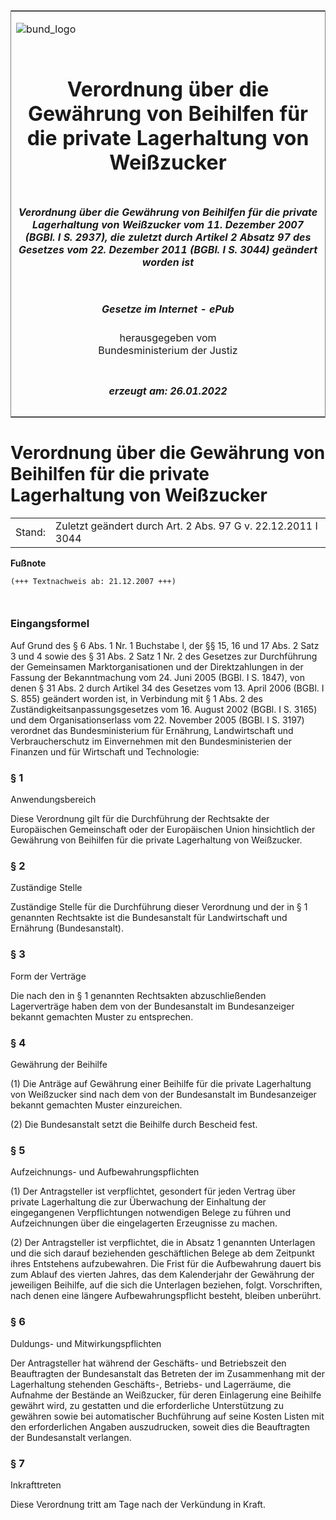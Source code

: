 <span id="DECKBLATT.html"></span>

<table border="0" frame="border" width="100%">

<tr valign="top">

<td align="left">

![bund\_logo](BfJ_2021_Web_de_de.gif)

</td>

<td align="right">

 

</td>

</tr>

<tr align="center" valign="middle">

<td colspan="2">

# Verordnung über die Gewährung von Beihilfen für die private Lagerhaltung von Weißzucker

</td>

</tr>

<tr align="center" valign="middle">

<td colspan="2">

##### Verordnung über die Gewährung von Beihilfen für die private Lagerhaltung von Weißzucker vom 11. Dezember 2007 (BGBl. I S. 2937), die zuletzt durch Artikel 2 Absatz 97 des Gesetzes vom 22. Dezember 2011 (BGBl. I S. 3044) geändert worden ist

</td>

</tr>

<tr align="center" valign="middle">

<td colspan="2">

  
  

##### Gesetze im Internet - ePub  
  
herausgegeben vom  
Bundesministerium der Justiz

</td>

</tr>

<tr align="center" valign="bottom">

<td colspan="2">

  
  

##### erzeugt am: 26.01.2022

</td>

</tr>

</table>

<span id="BJNR293700007.html"></span>

# Verordnung über die Gewährung von Beihilfen für die private Lagerhaltung von Weißzucker

<div>

<div class="jnhtml">

|        |                                                              |
| ------ | ------------------------------------------------------------ |
| Stand: | Zuletzt geändert durch Art. 2 Abs. 97 G v. 22.12.2011 I 3044 |

</div>

</div>

<div>

  
**Fußnote**

<div class="jnhtml">

<div>

<div class="jurAbsatz">

  

``` 
(+++ Textnachweis ab: 21.12.2007 +++)

 
```

</div>

</div>

</div>

</div>

<span id="BJNR293700007BJNE000100000.html"></span>

### Eingangsformel  

<div>

<div class="jnhtml">

<div>

<div class="jurAbsatz">

Auf Grund des § 6 Abs. 1 Nr. 1 Buchstabe l, der §§ 15, 16 und 17 Abs. 2
Satz 3 und 4 sowie des § 31 Abs. 2 Satz 1 Nr. 2 des Gesetzes zur
Durchführung der Gemeinsamen Marktorganisationen und der
Direktzahlungen in der Fassung der Bekanntmachung vom 24. Juni 2005
(BGBl. I S. 1847), von denen § 31 Abs. 2 durch Artikel 34 des Gesetzes
vom 13. April 2006 (BGBl. I S. 855) geändert worden ist, in Verbindung
mit § 1 Abs. 2 des Zuständigkeitsanpassungsgesetzes vom 16. August 2002
(BGBl. I S. 3165) und dem Organisationserlass vom 22. November 2005
(BGBl. I S. 3197) verordnet das Bundesministerium für Ernährung,
Landwirtschaft und Verbraucherschutz im Einvernehmen mit den
Bundesministerien der Finanzen und für Wirtschaft und Technologie:

</div>

</div>

</div>

</div>

<span id="BJNR293700007BJNE000201377.html"></span>

### § 1  
Anwendungsbereich

<div>

<div class="jnhtml">

<div>

<div class="jurAbsatz">

Diese Verordnung gilt für die Durchführung der Rechtsakte der
Europäischen Gemeinschaft oder der Europäischen Union hinsichtlich der
Gewährung von Beihilfen für die private Lagerhaltung von Weißzucker.

</div>

</div>

</div>

</div>

<span id="BJNR293700007BJNE000300000.html"></span>

### § 2  
Zuständige Stelle

<div>

<div class="jnhtml">

<div>

<div class="jurAbsatz">

Zuständige Stelle für die Durchführung dieser Verordnung und der in § 1
genannten Rechtsakte ist die Bundesanstalt für Landwirtschaft und
Ernährung (Bundesanstalt).

</div>

</div>

</div>

</div>

<span id="BJNR293700007BJNE000401377.html"></span>

### § 3  
Form der Verträge

<div>

<div class="jnhtml">

<div>

<div class="jurAbsatz">

Die nach den in § 1 genannten Rechtsakten abzuschließenden Lagerverträge
haben dem von der Bundesanstalt im Bundesanzeiger bekannt gemachten
Muster zu entsprechen.

</div>

</div>

</div>

</div>

<span id="BJNR293700007BJNE000501377.html"></span>

### § 4  
Gewährung der Beihilfe

<div>

<div class="jnhtml">

<div>

<div class="jurAbsatz">

(1) Die Anträge auf Gewährung einer Beihilfe für die private
Lagerhaltung von Weißzucker sind nach dem von der Bundesanstalt im
Bundesanzeiger bekannt gemachten Muster einzureichen.

</div>

<div class="jurAbsatz">

(2) Die Bundesanstalt setzt die Beihilfe durch Bescheid fest.

</div>

</div>

</div>

</div>

<span id="BJNR293700007BJNE000600000.html"></span>

### § 5  
Aufzeichnungs- und Aufbewahrungspflichten

<div>

<div class="jnhtml">

<div>

<div class="jurAbsatz">

(1) Der Antragsteller ist verpflichtet, gesondert für jeden Vertrag über
private Lagerhaltung die zur Überwachung der Einhaltung der
eingegangenen Verpflichtungen notwendigen Belege zu führen und
Aufzeichnungen über die eingelagerten Erzeugnisse zu machen.

</div>

<div class="jurAbsatz">

(2) Der Antragsteller ist verpflichtet, die in Absatz 1 genannten
Unterlagen und die sich darauf beziehenden geschäftlichen Belege ab dem
Zeitpunkt ihres Entstehens aufzubewahren. Die Frist für die Aufbewahrung
dauert bis zum Ablauf des vierten Jahres, das dem Kalenderjahr der
Gewährung der jeweiligen Beihilfe, auf die sich die Unterlagen
beziehen, folgt. Vorschriften, nach denen eine längere
Aufbewahrungspflicht besteht, bleiben unberührt.

</div>

</div>

</div>

</div>

<span id="BJNR293700007BJNE000700000.html"></span>

### § 6  
Duldungs- und Mitwirkungspflichten

<div>

<div class="jnhtml">

<div>

<div class="jurAbsatz">

Der Antragsteller hat während der Geschäfts- und Betriebszeit den
Beauftragten der Bundesanstalt das Betreten der im Zusammenhang mit der
Lagerhaltung stehenden Geschäfts-, Betriebs- und Lagerräume, die
Aufnahme der Bestände an Weißzucker, für deren Einlagerung eine Beihilfe
gewährt wird, zu gestatten und die erforderliche Unterstützung zu
gewähren sowie bei automatischer Buchführung auf seine Kosten Listen
mit den erforderlichen Angaben auszudrucken, soweit dies die
Beauftragten der Bundesanstalt verlangen.

</div>

</div>

</div>

</div>

<span id="BJNR293700007BJNE000800000.html"></span>

### § 7  
Inkrafttreten

<div>

<div class="jnhtml">

<div>

<div class="jurAbsatz">

Diese Verordnung tritt am Tage nach der Verkündung in Kraft.

</div>

</div>

</div>

</div>
